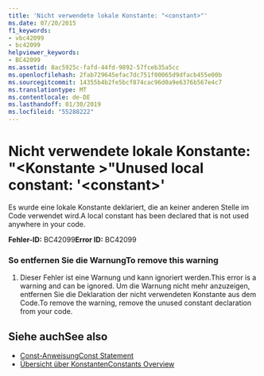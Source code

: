```yaml
---
title: 'Nicht verwendete lokale Konstante: "<constant>"'
ms.date: 07/20/2015
f1_keywords:
- vbc42099
- bc42099
helpviewer_keywords:
- BC42099
ms.assetid: 8ac5925c-fafd-44fd-9892-57fceb35a5cc
ms.openlocfilehash: 2fab729645efac7dc751f00065d9dfacb455e00b
ms.sourcegitcommit: 14355b4b2fe5bcf874cac96d0a9e6376b567e4c7
ms.translationtype: MT
ms.contentlocale: de-DE
ms.lasthandoff: 01/30/2019
ms.locfileid: "55288222"
---
```

# <a name="unused-local-constant-constant"></a><span data-ttu-id="97d46-102">Nicht verwendete lokale Konstante: "\<Konstante >"</span><span class="sxs-lookup"><span data-stu-id="97d46-102">Unused local constant: '\<constant>'</span></span>
<span data-ttu-id="97d46-103">Es wurde eine lokale Konstante deklariert, die an keiner anderen Stelle im Code verwendet wird.</span><span class="sxs-lookup"><span data-stu-id="97d46-103">A local constant has been declared that is not used anywhere in your code.</span></span>  
  
 <span data-ttu-id="97d46-104">**Fehler-ID:** BC42099</span><span class="sxs-lookup"><span data-stu-id="97d46-104">**Error ID:** BC42099</span></span>  
  
### <a name="to-remove-this-warning"></a><span data-ttu-id="97d46-105">So entfernen Sie die Warnung</span><span class="sxs-lookup"><span data-stu-id="97d46-105">To remove this warning</span></span>  
  
1.  <span data-ttu-id="97d46-106">Dieser Fehler ist eine Warnung und kann ignoriert werden.</span><span class="sxs-lookup"><span data-stu-id="97d46-106">This error is a warning and can be ignored.</span></span> <span data-ttu-id="97d46-107">Um die Warnung nicht mehr anzuzeigen, entfernen Sie die Deklaration der nicht verwendeten Konstante aus dem Code.</span><span class="sxs-lookup"><span data-stu-id="97d46-107">To remove the warning, remove the unused constant declaration from your code.</span></span>  
  
## <a name="see-also"></a><span data-ttu-id="97d46-108">Siehe auch</span><span class="sxs-lookup"><span data-stu-id="97d46-108">See also</span></span>
- [<span data-ttu-id="97d46-109">Const-Anweisung</span><span class="sxs-lookup"><span data-stu-id="97d46-109">Const Statement</span></span>](../../visual-basic/language-reference/statements/const-statement.md)
- [<span data-ttu-id="97d46-110">Übersicht über Konstanten</span><span class="sxs-lookup"><span data-stu-id="97d46-110">Constants Overview</span></span>](../../visual-basic/programming-guide/language-features/constants-enums/constants-overview.md)
